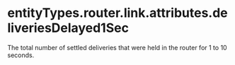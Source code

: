 # entityTypes.router.link.attributes.deliveriesDelayed1Sec

The total number of settled deliveries that were held in the router for 1 to 10 seconds.


